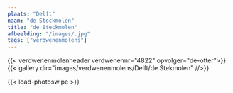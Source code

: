 ```yaml
---
plaats: "Delft"
naam: "de Steckmolen"
title: "de Steckmolen"
afbeelding: "/images/.jpg"
tags: ["verdwenenmolens"]
---
```

{{< verdwenenmolenheader verdwenennr="4822" opvolger="de-otter">}}
{{< gallery dir="images/verdwenenmolens/Delft/de Stekmolen" //>}}

{{< load-photoswipe >}}